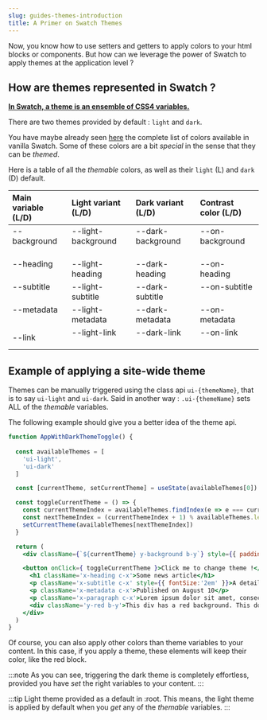 ```yaml
---
slug: guides-themes-introduction
title: A Primer on Swatch Themes
---
```


Now, you know how to use setters and getters to apply colors to your html blocks or components. But how can we leverage the power of Swatch to apply themes at the application level ?

## How are themes represented in Swatch ?

**<ins>In Swatch, a theme is an ensemble of CSS4 variables. </ins>**

There are two themes provided by default : `light` and `dark`.

You have maybe already seen [here](./api-reference) the complete list of colors available in vanilla Swatch. Some of these colors are a bit _special_ in the sense that they can be _themed_.

Here is a table of all the _themable_ colors, as well as their `light` (L) and `dark` (D) default.

| Main variable (L/D)| Light variant (L/D)| Dark variant (L/D)| Contrast color (L/D) 
| :-------- | :---------- | :----------- | :----------- | 
| --background <span className='y-background b-y'>&#8193;</span><span className='ui-dark y-background b-y'>&#8193;</span> | --light-background <span className='y-background b-light-y'>&#8193;</span><span className='ui-dark y-background b-light-y'>&#8193;</span> | --dark-background <span className='y-background b-dark-y'>&#8193;</span><span className='ui-dark y-background b-dark-y'>&#8193;</span> | --on-background <span className='y-background b-on-y'>&#8193;</span><span className='ui-dark y-background b-on-y'>&#8193;</span> | 
| --heading <span className='y-heading b-y'>&#8193;</span><span className='ui-dark y-heading b-y'>&#8193;</span> | --light-heading <span className='y-heading b-light-y'>&#8193;</span><span className='ui-dark y-heading b-light-y'>&#8193;</span> | --dark-heading <span className='y-heading b-dark-y'>&#8193;</span><span className='ui-dark y-heading b-dark-y'>&#8193;</span> | --on-heading <span className='y-heading b-on-y'>&#8193;</span><span className='ui-dark y-heading b-on-y'>&#8193;</span> | 
| --subtitle <span className='y-subtitle b-y'>&#8193;</span><span className='ui-dark y-subtitle b-y'>&#8193;</span> | --light-subtitle <span className='y-subtitle b-light-y'>&#8193;</span><span className='ui-dark y-subtitle b-light-y'>&#8193;</span> | --dark-subtitle <span className='y-subtitle b-dark-y'>&#8193;</span><span className='ui-dark y-subtitle b-dark-y'>&#8193;</span> | --on-subtitle <span className='y-subtitle b-on-y'>&#8193;</span><span className='ui-dark y-subtitle b-on-y'>&#8193;</span> | 
| --metadata <span className='y-metadata b-y'>&#8193;</span><span className='ui-dark y-metadata b-y'>&#8193;</span> | --light-metadata <span className='y-metadata b-light-y'>&#8193;</span><span className='ui-dark y-metadata b-light-y'>&#8193;</span> | --dark-metadata <span className='y-metadata b-dark-y'>&#8193;</span><span className='ui-dark y-metadata b-dark-y'>&#8193;</span> | --on-metadata <span className='y-metadata b-on-y'>&#8193;</span><span className='ui-dark y-metadata b-on-y'>&#8193;</span> | 
| --link <span className='y-link b-y'>&#8193;</span><span className='ui-dark y-link b-y'>&#8193;</span> | --light-link <span className='y-link b-light-y'>&#8193;</span><span className='ui-dark y-link b-light-y'>&#8193;</span> | --dark-link <span className='y-link b-dark-y'>&#8193;</span><span className='ui-dark y-link b-dark-y'>&#8193;</span> | --on-link <span className='y-link b-on-y'>&#8193;</span><span className='ui-dark y-link b-on-y'>&#8193;</span> | 


## Example of applying a site-wide theme

Themes can be manually triggered using the class api `ui-{themeName}`, that is to say `ui-light` and `ui-dark`. Said in another way : `.ui-{themeName}` sets ALL of the _themable_ variables. 

The following example should give you a better idea of the theme api.

```jsx live
function AppWithDarkThemeToggle() {
  
  const availableThemes = [
    'ui-light',
    'ui-dark'
  ]

  const [currentTheme, setCurrentTheme] = useState(availableThemes[0])

  const toggleCurrentTheme = () => {
    const currentThemeIndex = availableThemes.findIndex(e => e === currentTheme)
    const nextThemeIndex = (currentThemeIndex + 1) % availableThemes.length
    setCurrentTheme(availableThemes[nextThemeIndex])
  }

  return (
    <div className={`${currentTheme} y-background b-y`} style={{ padding:'1em' }}>

    <button onClick={ toggleCurrentTheme }>Click me to change theme !</button>
      <h1 className='x-heading c-x'>Some news article</h1>
      <p className='x-subtitle c-x' style={{ fontSize:'2em' }}>A detailed reason for you to read the article </p>
      <p className='x-metadata c-x'>Published on August 10</p>
      <p className='x-paragraph c-x'>Lorem ipsum dolor sit amet, consectetur adipiscing elit. Duis fringilla ligula vel mollis ultrices. Proin sodales faucibus sodales. Ut libero nisi, venenatis in neque interdum, ullamcorper scelerisque erat. Phasellus non lectus nisl. Quisque vel laoreet libero. Cras mi ante, efficitur a tincidunt ac, cursus at metus. Morbi porttitor magna non ipsum porttitor, vitae scelerisque arcu ullamcorper. Aenean non sapien vel leo aliquam dictum in in metus. In et elit mauris. Pellentesque ac pharetra erat. </p>
      <div className='y-red b-y'>This div has a red background. This doesnt change with the theme.</div>
    </div>
  ) 
}
```

Of course, you can also apply other colors than theme variables to your content. In this case, if you apply a theme, these elements will keep their color, like the red block.

:::note
As you can see, triggering the dark theme is completely effortless, provided you have _set_ the right variables to your content. 
:::

:::tip
Light theme provided as a default in :root. This means, the light theme is applied by default when you _get_ any of the _themable_ variables. 
:::
